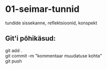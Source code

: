 # 01-seimar-tunnid

tundide sissekanne, reflektsioonid, konspekt

## Git'i põhikäsud:

git add .  
git commit -m "kommentaar muudatuse kohta"  
git push
